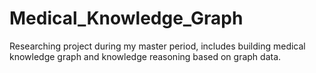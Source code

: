 # Medical_Knowledge_Graph
Researching project during my master period, includes building medical knowledge graph and knowledge reasoning based on graph data.
